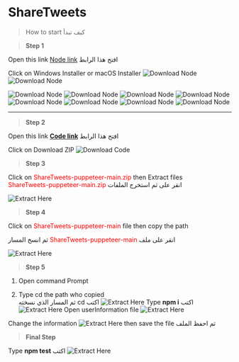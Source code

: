 # ShareTweets
>How to start كيف تبدأ


> **Step 1** 

Open this link  [Node link]("https://nodejs.org/en/download/")  افتح هذا الرابط

Click on Windows Installer or macOS Installer 
 ![Download Node](./images/1_Download.PNG)
 ![Download Node](./images/2_Download_2.PNG)


![Download Node](./images/1_Install_node.png)
![Download Node](./images/2_Install_node.png)
![Download Node](./images/3_Install_node.png)
![Download Node](./images/4_Install_node.png)
![Download Node](./images/Install_npm.PNG)
![Download Node](./images/don't_check.jpg)
![Download Node](./images/5_Install_node.png)
![Download Node](./images/6_Install_node.png)

---
> **Step 2** 

Open this link  **[Code link]("https://github.com/Mohammad-W-Momani/ShareTweets-puppeteer")**  افتح هذا الرابط

Click on Download ZIP
![Download Code](./images/Download_Code.PNG)

> **Step 3** 

Click on <span style="color:red">ShareTweets-puppeteer-main.zip</span> then Extract files    
<span style="color:red">ShareTweets-puppeteer-main.zip</span> انقر على ثم استخرج الملفات

![Extract Here](./images/Extract_Here.png)
 
> **Step 4**    

Click on <span style="color:red">ShareTweets-puppeteer-main </span> file then copy the path

ثم انسخ المسار <span style="color:red">ShareTweets-puppeteer-main </span> انقر على ملف

![Extract Here](./images/folder_path.PNG)

> **Step 5**  

1. Open command Prompt 

2. Type cd the path who copied  
ثم  المسار الذي نسخته cd اكتب 
![Extract Here](./images/go_to_folder_path.PNG)
Type **npm i** اكتب 
![Extract Here](./images/Install_package.PNG)
Open userInformation file
![Extract Here](./images/open_userinfo.PNG)

Change the information 
![Extract Here](./images/change_the_info.PNG)
then save the file ثم احفظ الملف

> **Final Step**  


Type  **npm test**  اكتب
![Extract Here](./images/Run_the_test.PNG)


